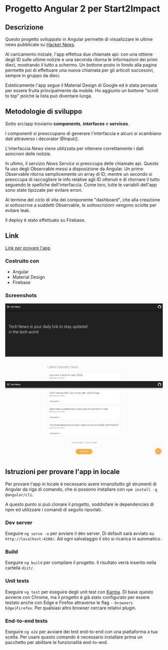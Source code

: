 # Progetto Angular 2 per Start2Impact

## Descrizione

Questo progetto sviluppato in Angular permette di visualizzare le ultime news pubblicate su [Hacker News](https://news.ycombinator.com/).

Al caricamento iniziale, l'app effettua due chiamate api: con una ottiene degli ID sulle ultime notizie e una seconda ritorna le informazioni dei primi dieci, mostrando il tutto a schermo. Un bottone posto in fondo alla pagina permette poi di effettuare una nuova chiamata per gli articoli successivi, sempre in gruppo da dieci.

Esteticamente l'app segue il Material Design di Google ed è stata pensata per essere fruita principalmente da mobile. Ho aggiunto un bottone "scroll to top" poiché la lista può diventare lunga.

## Metodologie di sviluppo

Sotto src/app troviamo **components**, **interfaces** e **services**.

I componenti si preoccupano di generare l'interfaccia e alcuni si scambiano dati attraverso i decorator @Input().

L'interfaccia _News_ viene utilizzata per ottenere correttamente i dati asincroni delle notizie.

In ultimo, il servizio _News Service_ si preoccupa delle chiamate api. Questo fa uso degli Observable messi a disposizione da Angular. Un primo Observable ritorna semplicemente un array di ID, mentre un secondo si preoccupa di raccogliere le info relative agli ID ottenuti e di ritornare il tutto seguendo le spefiche dell'interfaccia. Come loro, tutte le variabili dell'app sono state tipizzate per evitare errori.

Al termine del ciclo di vita del componente "dashboard", che alla creazione si sottoscrive a suddetti Observable, le sottoscrizioni vengono sciolte per evitare leak.

Il deploy è stato effettuato su Firebase.

## Link

[Link per provare l'app](https://s2i-technewsapp.web.app/)

### Costruito con

- Angular
- Material Design
- Firebase

### Screenshots

![Dashboard](src/assets/screenshots/app-desktop-top.png)
![Body](src/assets/screenshots/app-desktop-mid.png)

## Istruzioni per provare l'app in locale

Per provare l'app in locale è necessario avere innanzitutto gli strumenti di Angular da riga di comando, che si possono installare con `npm install -g @angular/cli`.

A questo punto si può clonare il progetto, soddisfare le dependencies di npm ed utilizzare i comandi di seguito riportati.

### Dev server

Eseguire `ng serve -o` per avviare il dev server. Di default sarà avviato su `http://localhost:4200/`. Ad ogni salvataggio il sito si ricarica in automatico.

### Build

Eseguire `ng build` per compilare il progetto. Il risultato verrà inserito nella cartella `dist/`.

### Unit tests

Eseguire `ng test` per eseguire degli unit test con [Karma](https://karma-runner.github.io). Di base questo avviene con Chrome, ma il progetto è già stato configurato per essere testato anche con Edge e Firefox attraverso le flag `--browsers Edge|Firefox`. Per qualsiasi altro browser cercare relativi plugin.

### End-to-end tests

Eseguire `ng e2e` per avviare dei test end-to-end con una piattaforma a tua scelta. Per usare questo comando è necessario installare prima un pacchetto per abilitare le funzionalità end-to-end.
